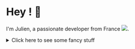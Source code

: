 <div align="">
  <h1>Hey ! 🤙</h1>
  <p>
    I'm Julien, a passionate developer from France <img src="https://img.icons8.com/color/15/000000/france.png"/>. 
  </p>

  <details>
    <summary>Click here to see some fancy stuff</summary>

  <h2>🔧 Technologies & Tools</h2>

  <h4> Front end developpement 🚀 </h4>
  <img src ="https://img.shields.io/static/v1?label=&message=Typescript&style=flat-square&logo=typescript&color=1D1F21&" />
  <img src ="https://img.shields.io/static/v1?label=&message=Javascript&style=flat-square&logo=javascript&color=1D1F21&" />
  <img src ="https://img.shields.io/static/v1?label=&message=Vue.JS&style=flat-square&logo=Vue.js&color=1D1F21&" />
  <img src ="https://img.shields.io/static/v1?label=&message=Nuxt.js&style=flat-square&logo=Nuxt.js&color=1D1F21&" />
  <img src ="https://img.shields.io/static/v1?label=&message=React&style=flat-square&logo=React&color=1D1F21&" />
  <img src ="https://img.shields.io/static/v1?label=&message=Gatsby&style=flat-square&logo=Gatsby&color=1D1F21&" />
  <img src ="https://img.shields.io/static/v1?label=&message=GraphQL&style=flat-square&logo=GraphQL&color=1D1F21&" />
  <img src ="https://img.shields.io/static/v1?label=&message=Tailwind&style=flat-square&logo=TailwindCSS&color=1D1F21&" />
  <img src ="https://img.shields.io/static/v1?label=&message=PostCSS&style=flat-square&logo=PostCSS&color=1D1F21&" />
  <img src ="https://img.shields.io/static/v1?label=&message=Sass&style=flat-square&logo=Sass&color=1D1F21&" />
  <img src ="https://img.shields.io/static/v1?label=&message=Bootstrap&style=flat-square&logo=Bootstrap&color=1D1F21&" />
  <img src ="https://img.shields.io/static/v1?label=&message=Html5&style=flat-square&logo=Html5&color=1D1F21&" />
  <img src ="https://img.shields.io/static/v1?label=&message=CSS3&style=flat-square&logo=CSS3&color=1D1F21&" />
  <img src ="https://img.shields.io/static/v1?label=&message=WebGL&style=flat-square&logo=WebGL&color=1D1F21&" />
  <img src ="https://img.shields.io/static/v1?label=&message=Three.js&style=flat-square&logo=Three.js&color=1D1F21&" />
  <img src ="https://img.shields.io/static/v1?label=&message=Electron&style=flat-square&logo=Electron&color=1D1F21&" />


  <h4>Back end developpement 💾</h4>
  <img src="https://img.shields.io/static/v1?label=&message=PHP&style=flat-square&logo=PHP&color=1D1F21&" />
  <img src="https://img.shields.io/static/v1?label=&message=Laravel&style=flat-square&logo=Laravel&color=1D1F21&" />
  <img src="https://img.shields.io/static/v1?label=&message=Node.JS&style=flat-square&logo=Node.JS&color=1D1F21&" />
  <img src="https://img.shields.io/static/v1?label=&message=AdonisJS&style=flat-square&logo=AdonisJS&color=1D1F21&" />
  <img src="https://img.shields.io/static/v1?label=&message=Express&style=flat-square&logo=Express&color=1D1F21&" />
  <img src="https://img.shields.io/static/v1?label=&message=PostgreSQL&style=flat-square&logo=PostgreSQL&color=1D1F21&" />
  <img src="https://img.shields.io/static/v1?label=&message=MySQL&style=flat-square&logo=MySQL&color=1D1F21&" />
  <img src="https://img.shields.io/static/v1?label=&message=Timescale&style=flat-square&logo=Timescale&color=1D1F21&" />
  <img src="https://img.shields.io/static/v1?label=&message=InfluxDB&style=flat-square&logo=InfluxDB&color=1D1F21&" />
  <img src="https://img.shields.io/static/v1?label=&message=Redis&style=flat-square&logo=Redis&color=1D1F21&" />


  <h4>Mobile developpement 📱</h4>
  <img src="https://img.shields.io/static/v1?label=&message=Nativescript&style=flat-square&logo=Nativescript&color=1D1F21&" />
  <img src="https://img.shields.io/static/v1?label=&message=Cordova&style=flat-square&logo=ApacheCordova&color=1D1F21&" />
  <img src="https://img.shields.io/static/v1?label=&message=React&style=flat-square&logo=React&color=1D1F21&" />
  <img src="https://img.shields.io/static/v1?label=&message=Quasar&style=flat-square&logo=Quasar&color=1D1F21&" />

  <h4> Hosting 💻</h4>
  <img src="https://img.shields.io/static/v1?label=&message=OVH&style=flat-square&logo=OVH&color=1D1F21&" />
  <img src="https://img.shields.io/static/v1?label=&message=Netlify&style=flat-square&logo=Netlify&color=1D1F21&" />
  <img src="https://img.shields.io/static/v1?label=&message=AWS&style=flat-square&logo=AmazonAWS&color=1D1F21&" />

  <h4> Tools 🛠️</h4>
  <img src="https://img.shields.io/static/v1?label=&message=Linux&style=flat-square&logo=Linux&color=1D1F21&" />
  <img src="https://img.shields.io/static/v1?label=&message=Windows&style=flat-square&logo=Windows&color=1D1F21&" />
  <img src="https://img.shields.io/static/v1?label=&message=VSCode&style=flat-square&logo=VisualStudioCode&color=1D1F21&" />
  <img src="https://img.shields.io/static/v1?label=&message=Notion&style=flat-square&logo=Notion&color=1D1F21&" />
  <img src="https://img.shields.io/static/v1?label=&message=GitHub&style=flat-square&logo=GitHub&color=1D1F21&" />
  <img src="https://img.shields.io/static/v1?label=&message=Gitlab&style=flat-square&logo=Gitlab&color=1D1F21&" />
  <img src="https://img.shields.io/static/v1?label=&message=Git&style=flat-square&logo=Git&color=1D1F21&" />
  <img src="https://img.shields.io/static/v1?label=&message=Postman&style=flat-square&logo=Postman&color=1D1F21&" />
  <img src="https://img.shields.io/static/v1?label=&message=Swagger&style=flat-square&logo=Swagger&color=1D1F21&" />
  <img src="https://img.shields.io/static/v1?label=&message=Clockify&style=flat-square&logo=Clockify&color=1D1F21&" />
  <img src="https://img.shields.io/static/v1?label=&message=Sentry&style=flat-square&logo=Sentry&color=1D1F21&" />
  <img src="https://img.shields.io/static/v1?label=&message=Clickup&style=flat-square&logo=Clickup&color=1D1F21&" />
  <img src="https://img.shields.io/static/v1?label=&message=Figma&style=flat-square&logo=Figma&color=1D1F21&" />
  <img src="https://img.shields.io/static/v1?label=&message=Draw.io&style=flat-square&logo=Diagrams.net&color=1D1F21&" />
  <img src="https://img.shields.io/static/v1?label=&message=Photoshop&style=flat-square&logo=adobePhotoshop&color=1D1F21&" />

  <h4> Others 🤓</h4>
  <img src="https://img.shields.io/static/v1?label=&message=Unity&style=flat-square&logo=Unity&color=1D1F21&" />
  <img src="https://img.shields.io/static/v1?label=&message=Blender&style=flat-square&logo=Blender&color=1D1F21&" />
  <img src="https://img.shields.io/static/v1?label=&message=Stripe&style=flat-square&logo=Stripe&color=1D1F21&" />
  <img src="https://img.shields.io/static/v1?label=&message=Grafana&style=flat-square&logo=Grafana&color=1D1F21&" />
  <img src="https://img.shields.io/static/v1?label=&message=Eslint&style=flat-square&logo=Eslint&color=1D1F21&" />
  <img src="https://img.shields.io/static/v1?label=&message=Prettier&style=flat-square&logo=Prettier&color=1D1F21&" />
  <img src="https://img.shields.io/static/v1?label=&message=Shopify&style=flat-square&logo=Shopify&color=1D1F21&" />
  <img src="https://img.shields.io/static/v1?label=&message=Wordpress&style=flat-square&logo=Wordpress&color=1D1F21&" />
  <img src="https://img.shields.io/static/v1?label=&message=Woocommerce&style=flat-square&logo=Woocommerce&color=1D1F21&" />
  <img src="https://img.shields.io/static/v1?label=&message=Webflow&style=flat-square&logo=Webflow&color=1D1F21&" />
  <img src="https://img.shields.io/static/v1?label=&message=Docker&style=flat-square&logo=Docker&color=1D1F21&" />
  <img src="https://img.shields.io/static/v1?label=&message=Nginx&style=flat-square&logo=Nginx&color=1D1F21&" />
  <img src="https://img.shields.io/static/v1?label=&message=Prometheus&style=flat-square&logo=Prometheus&color=1D1F21&" />
  <img src="https://img.shields.io/static/v1?label=&message=Jest&style=flat-square&logo=Jest&color=1D1F21&" />
  <img src="https://img.shields.io/static/v1?label=&message=Cypress&style=flat-square&logo=Cypress&color=1D1F21&" />
  <img src="https://img.shields.io/static/v1?label=&message=Metabase&style=flat-square&logo=Metabase&color=1D1F21&" />
  <img src="https://img.shields.io/static/v1?label=&message=Npm&style=flat-square&logo=Npm&color=1D1F21&" />
  <img src="https://img.shields.io/static/v1?label=&message=Yarn&style=flat-square&logo=Yarn&color=1D1F21&" />
  <img src="https://img.shields.io/static/v1?label=&message=Pusher&style=flat-square&logo=Pusher&color=1D1F21&" />
  <img src="https://img.shields.io/static/v1?label=&message=Sonarlint&style=flat-square&logo=Sonarlint&color=1D1F21&" />
  <img src="https://img.shields.io/static/v1?label=&message=Socket.IO&style=flat-square&logo=Socket.IO&color=1D1F21&" />
  <img src="https://img.shields.io/static/v1?label=&message=Storybook&style=flat-square&logo=Storybook&color=1D1F21&" />
  <img src="https://img.shields.io/static/v1?label=&message=Vite&style=flat-square&logo=Vite&color=1D1F21&" />
  <img src="https://img.shields.io/static/v1?label=&message=Webpack&style=flat-square&logo=Webpack&color=1D1F21&" />
  <img src="https://img.shields.io/static/v1?label=&message=ZeroMQ&style=flat-square&logo=ZeroMQ&color=1D1F21&" />

  <h2>&#x1f4c8; GitHub Stats</h2>
    
  <a href="https://github.com/Julien-R44">
    <img align="center" src="https://github-readme-stats.vercel.app/api/top-langs/?username=julien-r44&&hide=html,makefile,c%2B%2B,c,vcl,groff,dockerfile,shell,objective-c&title_color=ffffff&text_color=c9cacc&icon_color=2bbc8a&bg_color=1d1f21&count_private=true&langs_count=3" />
  </a>
  &nbsp;&nbsp;
  <a href="https://github.com/Julien-R44">
    <img align="center" src="https://github-readme-stats.vercel.app/api?username=julien-r44&show_icons=true&line_height=27&count_private=true&title_color=ffffff&text_color=c9cacc&icon_color=2bbc8a&bg_color=1d1f21" />
  </a>
  <br/><br/>
  <img src="https://activity-graph.herokuapp.com/graph?username=julien-r44&theme=xcode" />
  </details>
</div>
